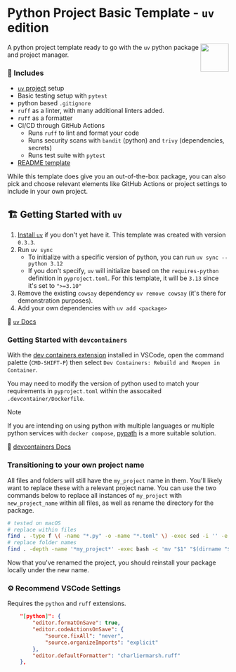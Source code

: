# Python Project Basic Template - `uv` edition

<img align="right" width="64" height="64" src="https://astral.sh/static/SVG/UV.svg">

A python project template ready to go with the `uv` python package and project manager.

### 📒 Includes

- [`uv` project](https://docs.astral.sh/uv/concepts/projects/) setup
- Basic testing setup with `pytest`
- python based `.gitignore`
- `ruff` as a linter, with many additional linters added.
- `ruff` as a formatter
- CI/CD through GitHub Actions
  - Runs `ruff` to lint and format your code
  - Runs security scans with `bandit` (python) and `trivy` (dependencies, secrets)
  - Runs test suite with `pytest`
- [README template](README-template.md)

While this template does give you an out-of-the-box package, you can also pick and choose relevant elements like GitHub Actions or project settings to include in your own project.

## 🏗️ Getting Started with `uv`

1. [Install `uv`](https://docs.astral.sh/uv/getting-started/installation/) if you don't yet have it. This template was created with version `0.3.3`.
2. Run `uv sync`
    * To initialize with a specific version of python, you can run `uv sync --python 3.12`
    * If you don't specify, `uv` will initialize based on the `requires-python` definition in `pyproject.toml`. For this template, it will be `3.13` since it's set to `">=3.10"`
3. Remove the existing `cowsay` dependency `uv remove cowsay` (it's there for demonstration purposes).
4. Add your own dependencies with `uv add <package>`

🔗 [`uv` Docs](https://docs.astral.sh/uv/)

### Getting Started with `devcontainers`

With the [dev containers extension](https://marketplace.visualstudio.com/items?itemName=ms-vscode-remote.remote-containers) installed in VSCode, open the command palette (`CMD-SHIFT-P`) then select `Dev Containers: Rebuild and Reopen in Container`.

You may need to modify the version of python used to match your requirements in `pyproject.toml` within the assocaited `.devcontainer/Dockerfile`.

> [!NOTE]  
> If you are intending on using python with multiple languages or multiple python services with `docker compose`, [pypath](https://github.com/rti-international/pypath) is a more suitable solution.

🔗 [devcontainers Docs](https://code.visualstudio.com/docs/devcontainers/containers)

### Transitioning to your own project name

All files and folders will still have the `my_project` name in them. You'll likely want to replace these with a relevant project name. You can use the two commands below to replace all instances of `my_project` with `new_project_name` within all files, as well as rename the directory for the package.

```bash
# tested on macOS
# replace within files
find . -type f \( -name "*.py" -o -name "*.toml" \) -exec sed -i '' -e 's/my_project/new_project_name/g' {} +
# replace folder names
find . -depth -name '*my_project*' -exec bash -c 'mv "$1" "$(dirname "$1")/$(basename "$1" | sed "s/my_project/new_project_name/g")"' _ {} \;
```

Now that you've renamed the project, you should reinstall your package locally under the new name.

### ⚙️ Recommend VSCode Settings

Requires the `python` and `ruff` extensions.

```json
    "[python]": {
        "editor.formatOnSave": true,
        "editor.codeActionsOnSave": {
            "source.fixAll": "never",
            "source.organizeImports": "explicit"
        },
        "editor.defaultFormatter": "charliermarsh.ruff"
    },
```